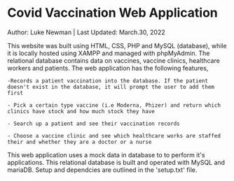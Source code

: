# Covid Vaccination Web Application
Author: Luke Newman | Last Updated: March.30, 2022

This website was built using HTML, CSS, PHP and MySQL (database), while it is locally hosted using XAMPP and managed with phpMyAdmin. The relational database contains data on vaccines, vaccine clinics, healthcare workers and patients. The web application has the following features,
  
    -Records a patient vaccination into the database. If the patient doesn't exist in the database, it will prompt the user to add them first
   
    - Pick a certain type vaccine (i.e Moderna, Phizer) and return which clinics have stock and how much stock they have
   
    - Search up a patient and see their vaccination records
   
    - Choose a vaccine clinic and see which healthcare works are staffed their and whether they are a doctor or a nurse

This web application uses a mock data in database to to perform it's applications.
This relational database is built and operated with MySQL and mariaDB.
Setup and dependcies are outlined in the 'setup.txt' file.
